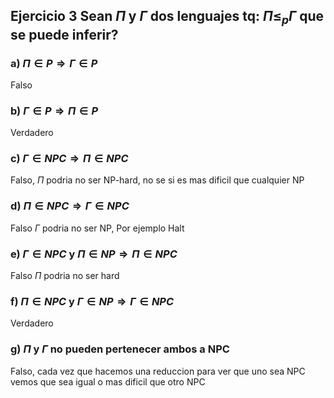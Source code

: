 ## Ejercicio 3 Sean $\Pi$ y $\Gamma$ dos lenguajes tq: $\Pi \leq_p \Gamma$ que se puede inferir?

### a) $\Pi \in P \Rightarrow \Gamma \in P$  

Falso

### b) $\Gamma \in P \Rightarrow \Pi \in P$

Verdadero

### c) $\Gamma \in NPC \Rightarrow \Pi \in NPC$

Falso, $\Pi$ podria no ser NP-hard, no se si es mas dificil que cualquier NP

### d) $\Pi \in NPC \Rightarrow \Gamma \in NPC$

Falso $\Gamma$ podria no ser NP, Por ejemplo Halt

### e) $\Gamma \in NPC$ y $\Pi \in NP \Rightarrow \Pi \in NPC$

Falso $\Pi$ podria no ser hard

### f) $\Pi \in NPC$ y $\Gamma \in NP \Rightarrow \Gamma \in NPC$ 

Verdadero

### g) $\Pi$ y $\Gamma$ no pueden pertenecer ambos a NPC

Falso, cada vez que hacemos una reduccion para ver que uno sea NPC vemos que sea 
igual o mas dificil que otro NPC